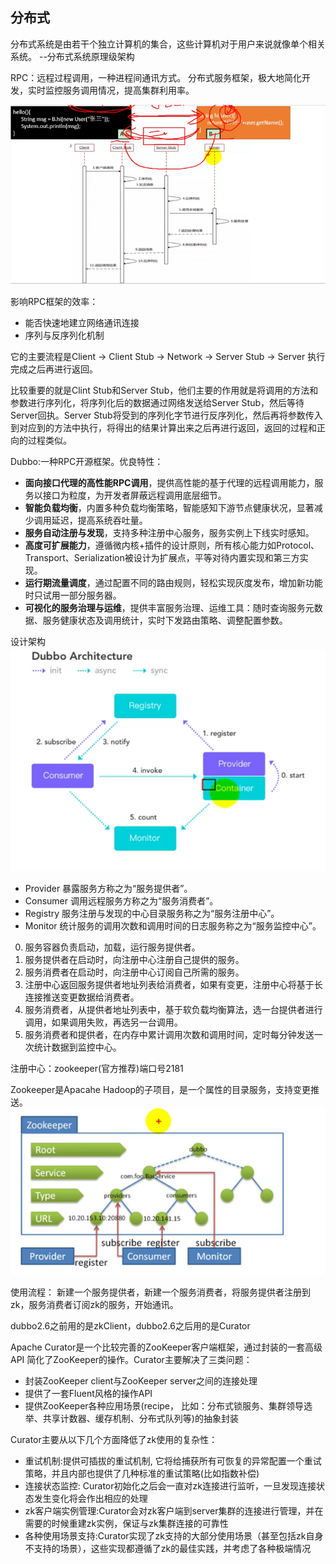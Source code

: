 
## 分布式
分布式系统是由若干个独立计算机的集合，这些计算机对于用户来说就像单个相关系统。		--分布式系统原理级架构

RPC：远程过程调用，一种进程间通讯方式。
分布式服务框架，极大地简化开发，实时监控服务调用情况，提高集群利用率。

![](/pic/20190630201508.png)

影响RPC框架的效率：

- 能否快速地建立网络通讯连接
- 序列与反序列化机制

它的主要流程是Client -> Client Stub -> Network -> Server Stub -> Server 执行完成之后再进行返回。

比较重要的就是Clint Stub和Server Stub，他们主要的作用就是将调用的方法和参数进行序列化，将序列化后的数据通过网络发送给Server Stub，然后等待Server回执。Server Stub将受到的序列化字节进行反序列化，然后再将参数传入到对应到的方法中执行，将得出的结果计算出来之后再进行返回，返回的过程和正向的过程类似。

Dubbo:一种RPC开源框架。优良特性：

- **面向接口代理的高性能RPC调用**，提供高性能的基于代理的远程调用能力，服务以接口为粒度，为开发者屏蔽远程调用底层细节。
- **智能负载均衡**，内置多种负载均衡策略，智能感知下游节点健康状况，显著减少调用延迟，提高系统吞吐量。
- **服务自动注册与发现**，支持多种注册中心服务，服务实例上下线实时感知。
- **高度可扩展能力**，遵循微内核+插件的设计原则，所有核心能力如Protocol、Transport、Serialization被设计为扩展点，平等对待内置实现和第三方实现。
- **运行期流量调度**，通过配置不同的路由规则，轻松实现灰度发布，增加新功能时只试用一部分服务器。
- **可视化的服务治理与运维**，提供丰富服务治理、运维工具：随时查询服务元数据、服务健康状态及调用统计，实时下发路由策略、调整配置参数。

设计架构
![](/pic/20190630202936.png)

- Provider
暴露服务方称之为“服务提供者”。
- Consumer
调用远程服务方称之为“服务消费者”。
- Registry
服务注册与发现的中心目录服务称之为“服务注册中心”。
- Monitor
统计服务的调用次数和调用时间的日志服务称之为“服务监控中心”。

0. 服务容器负责启动，加载，运行服务提供者。
1. 服务提供者在启动时，向注册中心注册自己提供的服务。
2. 服务消费者在启动时，向注册中心订阅自己所需的服务。
3. 注册中心返回服务提供者地址列表给消费者，如果有变更，注册中心将基于长连接推送变更数据给消费者。
4. 服务消费者，从提供者地址列表中，基于软负载均衡算法，选一台提供者进行调用，如果调用失败，再选另一台调用。
5. 服务消费者和提供者，在内存中累计调用次数和调用时间，定时每分钟发送一次统计数据到监控中心。

注册中心：zookeeper(官方推荐)端口号2181

Zookeeper是Apacahe Hadoop的子项目，是一个属性的目录服务，支持变更推送。
![](pic/20190630203858.png)

使用流程：
新建一个服务提供者，新建一个服务消费者，将服务提供者注册到zk，服务消费者订阅zk的服务，开始通讯。

dubbo2.6之前用的是zkClient，dubbo2.6之后用的是Curator

Apache Curator是一个比较完善的ZooKeeper客户端框架，通过封装的一套高级API 简化了ZooKeeper的操作。Curator主要解决了三类问题：

- 封装ZooKeeper client与ZooKeeper server之间的连接处理
- 提供了一套Fluent风格的操作API
- 提供ZooKeeper各种应用场景(recipe， 比如：分布式锁服务、集群领导选举、共享计数器、缓存机制、分布式队列等)的抽象封装

Curator主要从以下几个方面降低了zk使用的复杂性：

- 重试机制:提供可插拔的重试机制, 它将给捕获所有可恢复的异常配置一个重试策略，并且内部也提供了几种标准的重试策略(比如指数补偿)
- 连接状态监控: Curator初始化之后会一直对zk连接进行监听，一旦发现连接状态发生变化将会作出相应的处理
- zk客户端实例管理:Curator会对zk客户端到server集群的连接进行管理，并在需要的时候重建zk实例，保证与zk集群连接的可靠性
- 各种使用场景支持:Curator实现了zk支持的大部分使用场景（甚至包括zk自身不支持的场景），这些实现都遵循了zk的最佳实践，并考虑了各种极端情况

